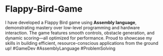 # Flappy-Bird-Game
I have developed a Flappy Bird game using **Assembly language**, demonstrating mastery over low-level programming and hardware interaction. The game features smooth controls, obstacle generation, and dynamic scoring—all optimized for performance. Proud to showcase my skills in building efficient, resource-conscious applications from the ground up! #GameDev #AssemblyLanguage #ProblemSolving
